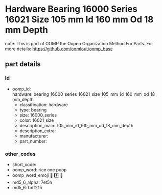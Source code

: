 # Hardware Bearing 16000 Series 16021 Size 105 mm Id 160 mm Od 18 mm Depth  

note: This is part of OOMP the Oopen Organization Method For Parts. For more details: https://github.com/oomlout/oomp_base

##  part details





### id
* oomp_id: hardware_bearing_16000_series_16021_size_105_mm_id_160_mm_od_18_mm_depth
  * classification: hardware
  * type: bearing
  * size: 16000_series
  * color: 16021_size
  * description_main: 105_mm_id_160_mm_od_18_mm_depth
  * description_extra: 
  * manufacturer: 
  * part_number: 

### other_codes
* short_code: 
* oomp_word: rice one poop
* oomp_word_emoji :rice: :one: :poop:
* md5_6_alpha: 7et5h
* md5_6: bdf215
